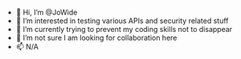 - 👋 Hi, I’m @JoWide
- 👀 I’m interested in testing various APIs and security related stuff
- 🌱 I’m currently trying to prevent my coding skills not to disappear
- 💞️ I’m not sure I am looking for collaboration here
- 📫 N/A

<!---
JoWide/JoWide is a ✨ special ✨ repository because its `README.md` (this file) appears on your GitHub profile.
You can click the Preview link to take a look at your changes.
--->
